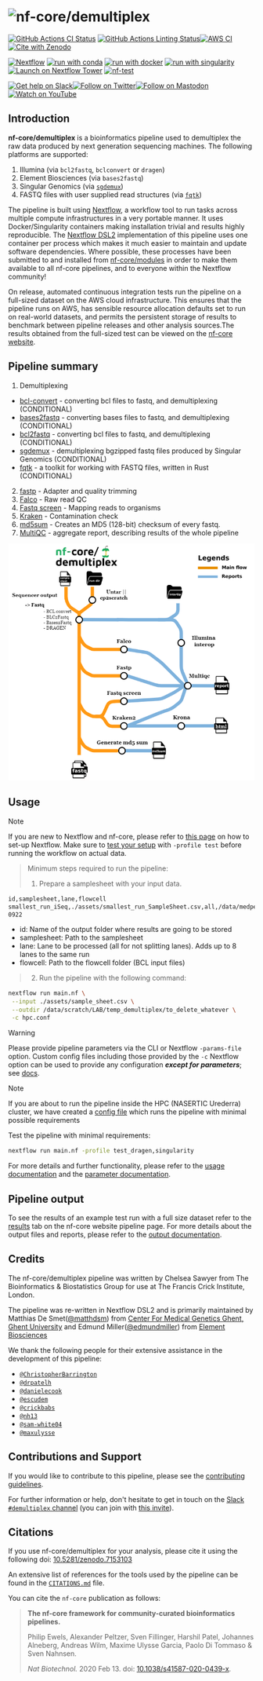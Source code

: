 <h1>
  <picture>
    <source media="(prefers-color-scheme: dark)" srcset="docs/images/nf-core-demultiplex_logo_dark.png">
    <img alt="nf-core/demultiplex" src="docs/images/nf-core-demultiplex_logo_light.png">
  </picture>
</h1>

[![GitHub Actions CI Status](https://github.com/nf-core/demultiplex/workflows/nf-core%20CI/badge.svg)](https://github.com/nf-core/demultiplex/actions?query=workflow%3A%22nf-core+CI%22)
[![GitHub Actions Linting Status](https://github.com/nf-core/demultiplex/workflows/nf-core%20linting/badge.svg)](https://github.com/nf-core/demultiplex/actions?query=workflow%3A%22nf-core+linting%22)[![AWS CI](https://img.shields.io/badge/CI%20tests-full%20size-FF9900?labelColor=000000&logo=Amazon%20AWS)](https://nf-co.re/demultiplex/results)[![Cite with Zenodo](http://img.shields.io/badge/DOI-10.5281/zenodo.7153103-1073c8?labelColor=000000)](https://doi.org/10.5281/zenodo.7153103)

[![Nextflow](https://img.shields.io/badge/nextflow%20DSL2-%E2%89%A523.04.0-23aa62.svg)](https://www.nextflow.io/)
[![run with conda](http://img.shields.io/badge/run%20with-conda-3EB049?labelColor=000000&logo=anaconda)](https://docs.conda.io/en/latest/)
[![run with docker](https://img.shields.io/badge/run%20with-docker-0db7ed?labelColor=000000&logo=docker)](https://www.docker.com/)
[![run with singularity](https://img.shields.io/badge/run%20with-singularity-1d355c.svg?labelColor=000000)](https://sylabs.io/docs/)
[![Launch on Nextflow Tower](https://img.shields.io/badge/Launch%20%F0%9F%9A%80-Nextflow%20Tower-%234256e7)](https://tower.nf/launch?pipeline=https://github.com/nf-core/demultiplex)
[![nf-test](https://img.shields.io/badge/tested_with-nf--test-337ab7.svg)](https://github.com/askimed/nf-test)

[![Get help on Slack](http://img.shields.io/badge/slack-nf--core%20%23demultiplex-4A154B?labelColor=000000&logo=slack)](https://nfcore.slack.com/channels/demultiplex)[![Follow on Twitter](http://img.shields.io/badge/twitter-%40nf__core-1DA1F2?labelColor=000000&logo=twitter)](https://twitter.com/nf_core)[![Follow on Mastodon](https://img.shields.io/badge/mastodon-nf__core-6364ff?labelColor=FFFFFF&logo=mastodon)](https://mstdn.science/@nf_core)[![Watch on YouTube](http://img.shields.io/badge/youtube-nf--core-FF0000?labelColor=000000&logo=youtube)](https://www.youtube.com/c/nf-core)

## Introduction

**nf-core/demultiplex** is a bioinformatics pipeline used to demultiplex the raw data produced by next generation sequencing machines. The following platforms are supported:

1. Illumina (via `bcl2fastq`, `bclconvert` or `dragen`)
2. Element Biosciences (via `bases2fastq`)
3. Singular Genomics (via [`sgdemux`](https://github.com/Singular-Genomics/singular-demux))
4. FASTQ files with user supplied read structures (via [`fqtk`](https://github.com/fulcrumgenomics/fqtk))

The pipeline is built using [Nextflow](https://www.nextflow.io), a workflow tool to run tasks across multiple compute infrastructures in a very portable manner. It uses Docker/Singularity containers making installation trivial and results highly reproducible. The [Nextflow DSL2](https://www.nextflow.io/docs/latest/dsl2.html) implementation of this pipeline uses one container per process which makes it much easier to maintain and update software dependencies. Where possible, these processes have been submitted to and installed from [nf-core/modules](https://github.com/nf-core/modules) in order to make them available to all nf-core pipelines, and to everyone within the Nextflow community!

On release, automated continuous integration tests run the pipeline on a full-sized dataset on the AWS cloud infrastructure. This ensures that the pipeline runs on AWS, has sensible resource allocation defaults set to run on real-world datasets, and permits the persistent storage of results to benchmark between pipeline releases and other analysis sources.The results obtained from the full-sized test can be viewed on the [nf-core website](https://nf-co.re/demultiplex/results).

## Pipeline summary

1. Demultiplexing

- [bcl-convert](#bcl-convert) - converting bcl files to fastq, and demultiplexing (CONDITIONAL)
- [bases2fastq](#bases2fastq) - converting bases files to fastq, and demultiplexing (CONDITIONAL)
- [bcl2fastq](#bcl2fastq) - converting bcl files to fastq, and demultiplexing (CONDITIONAL)
- [sgdemux](#sgdemux) - demultiplexing bgzipped fastq files produced by Singular Genomics (CONDITIONAL)
- [fqtk](#fqtk) - a toolkit for working with FASTQ files, written in Rust (CONDITIONAL)

2. [fastp](#fastp) - Adapter and quality trimming
3. [Falco](#falco) - Raw read QC
4. [Fastq screen](#fastq_screen) - Mapping reads to organisms
5. [Kraken](#kraken) - Contamination check
6. [md5sum](#md5sum) - Creates an MD5 (128-bit) checksum of every fastq.
7. [MultiQC](#multiqc) - aggregate report, describing results of the whole pipeline

![subway map](docs/pipeline_image.png)

## Usage

> [!NOTE]
> If you are new to Nextflow and nf-core, please refer to [this page](https://nf-co.re/docs/usage/installation) on how to set-up Nextflow. Make sure to [test your setup](https://nf-co.re/docs/usage/introduction#how-to-run-a-pipeline) with `-profile test` before running the workflow on actual data.

> Minimum steps required to run the pipeline:
> 1. Prepare a samplesheet with your input data.
```csv
id,samplesheet,lane,flowcell
smallest_run_iSeq,./assets/smallest_run_SampleSheet.csv,all,/data/medper/LAB/illumina_iSeq/Runs/20231109_FS10001385_17_BRL95625-0922
```

  - id: Name of the output folder where results are going to be stored
  - samplesheet: Path to the samplesheet
  - lane: Lane to be processed (all for not splitting lanes). Adds up to 8 lanes to the same run
  - flowcell: Path to the flowcell folder (BCL input files)

> 2. Run the pipeline with the following command:
>
```bash
nextflow run main.nf \
 --input ./assets/sample_sheet.csv \
 --outdir /data/scratch/LAB/temp_demultiplex/to_delete_whatever \
 -c hpc.conf
```


> [!WARNING]
> Please provide pipeline parameters via the CLI or Nextflow `-params-file` option. Custom config files including those provided by the `-c` Nextflow option can be used to provide any configuration _**except for parameters**_;
> see [docs](https://nf-co.re/usage/configuration#custom-configuration-files).

> [!NOTE]
> If you are about to run the pipeline inside the HPC (NASERTIC Urederra) cluster, we have created a [config file](conf/test_dragen.config) which runs the pipeline with  minimal possible requirements

Test the pipeline with minimal requirements:

```bash
nextflow run main.nf -profile test_dragen,singularity
```


For more details and further functionality, please refer to the [usage documentation](https://nf-co.re/demultiplex/usage) and the [parameter documentation](https://nf-co.re/demultiplex/parameters).

## Pipeline output

To see the results of an example test run with a full size dataset refer to the [results](https://nf-co.re/demultiplex/results) tab on the nf-core website pipeline page.
For more details about the output files and reports, please refer to the
[output documentation](https://nf-co.re/demultiplex/output).

## Credits

The nf-core/demultiplex pipeline was written by Chelsea Sawyer from The Bioinformatics & Biostatistics Group for use at The Francis Crick Institute, London.

The pipeline was re-written in Nextflow DSL2 and is primarily maintained by Matthias De Smet([@matthdsm](https://github.com/matthdsm)) from [Center For Medical Genetics Ghent, Ghent University](https://github.com/CenterForMedicalGeneticsGhent) and Edmund Miller([@edmundmiller](https://github.com/edmundmiller)) from [Element Biosciences](https://www.elementbiosciences.com/)

We thank the following people for their extensive assistance in the development of this pipeline:

- [`@ChristopherBarrington`](https://github.com/ChristopherBarrington)
- [`@drpatelh`](https://github.com/drpatelh)
- [`@danielecook`](https://github.com/danielecook)
- [`@escudem`](https://github.com/escudem)
- [`@crickbabs`](https://github.com/crickbabs)
- [`@nh13`](https://github.com/nh13)
- [`@sam-white04`](https://github.com/sam-white04)
- [`@maxulysse`](https://github.com/maxulysse)

## Contributions and Support

If you would like to contribute to this pipeline, please see the [contributing guidelines](.github/CONTRIBUTING.md).

For further information or help, don't hesitate to get in touch on the [Slack `#demultiplex` channel](https://nfcore.slack.com/channels/demultiplex) (you can join with [this invite](https://nf-co.re/join/slack)).

## Citations

If you use nf-core/demultiplex for your analysis, please cite it using the following doi: [10.5281/zenodo.7153103](https://doi.org/10.5281/zenodo.7153103)

An extensive list of references for the tools used by the pipeline can be found in the [`CITATIONS.md`](CITATIONS.md) file.

You can cite the `nf-core` publication as follows:

> **The nf-core framework for community-curated bioinformatics pipelines.**
>
> Philip Ewels, Alexander Peltzer, Sven Fillinger, Harshil Patel, Johannes Alneberg, Andreas Wilm, Maxime Ulysse Garcia, Paolo Di Tommaso & Sven Nahnsen.
>
> _Nat Biotechnol._ 2020 Feb 13. doi: [10.1038/s41587-020-0439-x](https://dx.doi.org/10.1038/s41587-020-0439-x).
